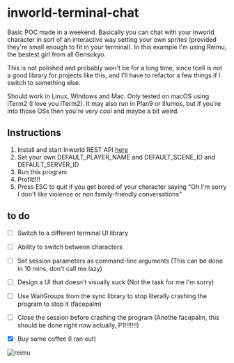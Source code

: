 # inworld-terminal-chat

Basic POC made in a weekend. Basically you can chat with your Inworld character in sort of an interactive way setting your own sprites (provided they're small enough to fit in your terminal). In this example I'm using Reimu, the bestest girl from all Gensokyo.

This is not polished and probably won't be for a long time, since tcell is not a good library for projects like this, and I'll have to refactor a few things if I switch to something else.

Should work in Linux, Windows and Mac. Only tested on macOS using iTerm2 (I love you iTerm2). It may also run in Plan9 or Illumos, but if you're into those OSs then you're very cool and maybe a bit weird.

## Instructions
1. Install and start Inworld REST API [here](https://docs.inworld.ai/docs/tutorial-integrations/node-rest/)
2. Set your own DEFAULT_PLAYER_NAME and DEFAULT_SCENE_ID and DEFAULT_SERVER_ID
3. Run this program
4. Profit!!!!
5. Press ESC to quit if you get bored of your character saying "Oh I'm sorry I don't like violence or non family-friendly conversations"

## to do
- [ ] Switch to a different terminal UI library
- [ ] Ability to switch between characters
- [ ] Set session parameters as command-line arguments (This can be done in 10 mins, don't call me lazy)
- [ ] Design a UI that doesn't visually suck (Not the task for me I'm sorry)
- [ ] Use WaitGroups from the sync library to stop literally crashing the program to stop it (facepalm)
- [ ] Close the session before crashing the program (Anothe facepalm, this should be done right now actually, P1!!!!!!!)
- [x] Buy some coffee (I ran out)


![reimu](https://en.touhouwiki.net/images/thumb/c/c8/Th18Reimu.png/408px-Th18Reimu.png)